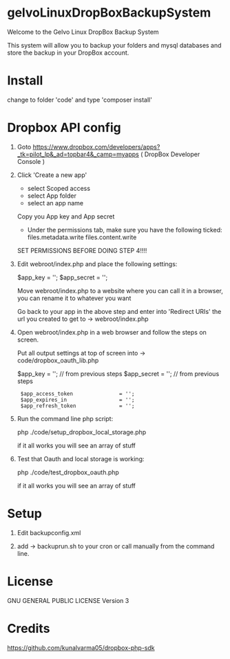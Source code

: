 # gelvoLinuxDropBoxBackupSystem
Welcome to the Gelvo Linux DropBox Backup System

This system will allow you to backup your folders and mysql databases and store the backup in your DropBox account.

Install
=======
change to folder 'code' and type 'composer install'

Dropbox API config
==================

1) Goto https://www.dropbox.com/developers/apps?_tk=pilot_lp&_ad=topbar4&_camp=myapps  ( DropBox Developer Console )

2) Click 'Create a new app'
	- select Scoped access
	- select App folder	
	- select an app name

	Copy you App key and App secret

	- Under the permissions tab, make sure you have the following ticked:
	files.metadata.write
	files.content.write

	SET PERMISSIONS BEFORE DOING STEP 4!!!!

3) Edit  webroot/index.php and place the following settings: 

	$app_key                        = '';
        $app_secret                     = '';

	Move webroot/index.php to a website where you can call it in a browser, you can rename it to whatever you want

	Go back to your app in the above step and enter into 'Redirect URIs' the url you created to get to -> webroot/index.php


4) Open webroot/index.php in a web browser and follow the steps on screen.

	Put all output settings at top of screen into -> code/dropbox_oauth_lib.php

	$app_key                        = ''; // from previous steps
        $app_secret                     = ''; // from previous steps	

        $app_access_token               = '';
        $app_expires_in                 = '';
        $app_refresh_token              = '';


5) Run the command line php script: 

	php ./code/setup_dropbox_local_storage.php

	if it all works you will see an array of stuff

6) Test that Oauth and local storage is working:

	php ./code/test_dropbox_oauth.php

	if it all works you will see an array of stuff

Setup
=====
1) Edit backupconfig.xml

2) add -> backuprun.sh to your cron or call manually from the command line.

License
=======
GNU GENERAL PUBLIC LICENSE Version 3

Credits
======
https://github.com/kunalvarma05/dropbox-php-sdk
